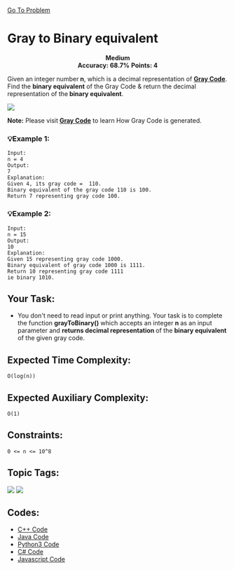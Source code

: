  [Go To Problem](https://www.geeksforgeeks.org/problems/gray-to-binary-equivalent-1587115620/1)
# Gray to Binary equivalent




<div align="center">
  <strong>Medium</strong>    
</div>
<div align="center">
       <strong>Accuracy: 68.7%</strong>    
      <strong>Points: 4</strong>
</div>

Given an integer number<strong> n</strong>, which is a decimal representation of <strong>[Gray Code](https://github.com/HackResist/GeeksForGeeks-POTD/blob/main/08-04-2024/Optimal%20Strategy%20For%20A%20Game.cpp)</strong>. Find the <strong>binary equivalent</strong> of the Gray Code & return the decimal representation of the<strong> binary equivalent</strong>.


<p align="left">
<img src="https://media.geeksforgeeks.org/img-practice/ScreenShot2021-08-27at10-1630039200.png" >
</p>

<strong>Note:</strong> Please visit<strong> [Gray Code](https://docs.google.com/document/d/1JvuMcN8XXUP_bOiZmVvbNskWu4K2ieA0aoCJWAEexEM/edit?usp=sharing)</strong> to learn How Gray Code is generated.

### 💡Example 1:

``` 
Input: 
n = 4
Output: 
7
Explanation:
Given 4, its gray code =  110.
Binary equivalent of the gray code 110 is 100.
Return 7 representing gray code 100.
```

### 💡Example 2:

``` 
Input: 
n = 15
Output: 
10
Explanation:
Given 15 representing gray code 1000.
Binary equivalent of gray code 1000 is 1111.
Return 10 representing gray code 1111 
ie binary 1010.
```

## Your Task:
  - You don't need to read input or print anything. Your task is to complete the function <strong>grayToBinary()</strong> which accepts an integer <strong> n </strong>as an input parameter and  <strong>returns decimal representation </strong>of the <strong>binary equivalent</strong> of the given gray code.

## Expected Time Complexity:
 ```O(log(n))```
## Expected Auxiliary Complexity: 
```O(1)```

## Constraints: 
```0 <= n <= 10^8```


## Topic Tags:
<p align="center">
 
 <a href="https://www.geeksforgeeks.org/explore/?category[]=Bit%20Magic"><img src="https://img.shields.io/badge/Bit Magic-258FFA?style=flat&logo=&logoColor=FF&labelColor=43122C&color=43122C" /></a>
 <a href="https://www.geeksforgeeks.org/explore/?category[]=Data%20Structures"><img src="https://img.shields.io/badge/Data%20Structures-258FFA?style=flat&logo=&logoColor=FF&labelColor=8576FF&color=8576FF" /></a>


## Codes:

 - [C++ Code](https://github.com/HackResist/GeeksForGeeks-POTD/blob/main/11-04-2024/Gray%20to%20Binary%20equivalent.cpp) 
 - [Java Code](https://github.com/HackResist/GeeksForGeeks-POTD/blob/main/11-04-2024/Gray%20to%20Binary%20equivalent.java)
 - [Python3 Code](https://github.com/HackResist/GeeksForGeeks-POTD/blob/main/11-04-2024/Gray%20to%20Binary%20equivalent.py)
 - [C# Code](https://github.com/HackResist/GeeksForGeeks-POTD/blob/main/11-04-2024/Gray%20to%20Binary%20equivalent.cs)
 - [Javascript Code](https://github.com/HackResist/GeeksForGeeks-POTD/blob/main/11-04-2024/Gray%20to%20Binary%20equivalent.js)



 
